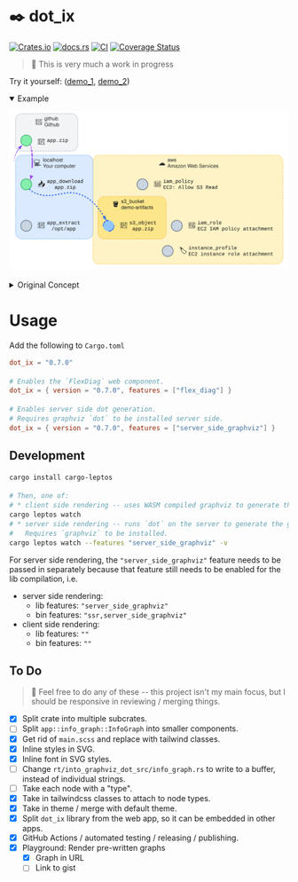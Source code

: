 # ✒️ dot_ix

[![Crates.io](https://img.shields.io/crates/v/dot_ix.svg)](https://crates.io/crates/dot_ix)
[![docs.rs](https://img.shields.io/docsrs/dot_ix)](https://docs.rs/dot_ix)
[![CI](https://github.com/azriel91/dot_ix/workflows/CI/badge.svg)](https://github.com/azriel91/dot_ix/actions/workflows/ci.yml)
[![Coverage Status](https://codecov.io/gh/azriel91/dot_ix/branch/main/graph/badge.svg)](https://codecov.io/gh/azriel91/dot_ix)

> 🚧 This is very much a work in progress

Try it yourself: ([demo_1][demo_1], [demo_2][demo_2])

<details open><summary>Example</summary>

![](./doc/example.svg)

</details>

<details><summary>Original Concept</summary>

https://user-images.githubusercontent.com/2993230/253878816-0729970f-651f-45ef-a986-470f383b8018.mp4

</details>


# Usage

Add the following to `Cargo.toml`

```toml
dot_ix = "0.7.0"

# Enables the `FlexDiag` web component.
dot_ix = { version = "0.7.0", features = ["flex_diag"] }

# Enables server side dot generation.
# Requires graphviz `dot` to be installed server side.
dot_ix = { version = "0.7.0", features = ["server_side_graphviz"] }
```


## Development

```bash
cargo install cargo-leptos

# Then, one of:
# * client side rendering -- uses WASM compiled graphviz to generate the graph.
cargo leptos watch
# * server side rendering -- runs `dot` on the server to generate the graph.
#   Requires `graphviz` to be installed.
cargo leptos watch --features "server_side_graphviz" -v
```

For server side rendering, the `"server_side_graphviz"` feature needs to be passed in separately because that feature still needs to be enabled for the lib compilation, i.e.

* server side rendering:
    - lib features: `"server_side_graphviz"`
    - bin features: `"ssr,server_side_graphviz"`
* client side rendering:
    - lib features: `""`
    - bin features: `""`


## To Do

> 🦜 Feel free to do any of these -- this project isn't my main focus, but I should be responsive in reviewing / merging things.

* [x] Split crate into multiple subcrates.
* [ ] Split `app::info_graph::InfoGraph` into smaller components.
* [x] Get rid of `main.scss` and replace with tailwind classes.
* [x] Inline styles in SVG.
* [x] Inline font in SVG styles.
* [ ] Change `rt/into_graphviz_dot_src/info_graph.rs` to write to a buffer, instead of individual strings.
* [ ] Take each node with a "type".
* [x] Take in tailwindcss classes to attach to node types.
* [x] Take in theme / merge with default theme.
* [x] Split `dot_ix` library from the web app, so it can be embedded in other apps.
* [x] GitHub Actions / automated testing / releasing / publishing.
* [x] Playground: Render pre-written graphs
    - [x] Graph in URL
    - [ ] Link to gist

[demo_1]: https://azriel.im/dot_ix/
[demo_2]: https://azriel.im/dot_ix/#src=LQhQBMEsCcFMGMAukD2A7AXAAgG62svAIYA2oAFpPkdPOQJ4ahZZEDuAzkyy+xwPoBzEigBGpbj16chI8SX6QiAW37QUJWP1GwiaDolIBrbAG8AvsymsZwsaUUq1GrZH2G08WGctS+a2EFUTCs-GTgg9H4cAAd4SWsbAQjg6Lj+IgTEpIDItDT4DP4OchpYcGKAV1E0WEQfUOz-FKjYwqJ+cFgcKpq6huyeZsDUtqKY9QqOatr6rAtGsOSR1vTRLMThvILtTu7e2YHBnJb8sdF+CZQpmf753ybwlbP0+MXrLdHXvZ7pvrmFscTs8doUrjd-g1QGhrlo0CpYFwrHxsAAiACCyiIAC90FgAOqwURYADK+BwkC8HFRyNscgkWFRAB5RAA+ADi9JIWAASoiUJVaIimQB6NmM2kCOzyRyqdSabS6dzGNEASXRAFleS4adIpVzZc4FW4DHovGrNdrNLrgXk0SzWXy8qRefzBVTReKbZ9VvFGQA1AAKAGFvU9tmNMoyncEsOiw8sI+kOiUyhDDoyABQk0pwcAASlJt0QCdyX3aPwOd1RmYAIgBRf2FknF0unHYdcFVuY1wM8gDytebrclZd92jRMbxACE2yDzpW-hmaw2m0X-nOk4ULl2l9XM33B8ON6P22M-aip2gsKHT-Pvl1fsW0XXG8fZpvy-wwZNuy-D0O64fqA0KwnsHDwEiLAGLAMT8AAjGiABibjgFgoiVIIpbSg4Shyi4ip6KaJAmIyfDALAJBEAYlI6ERhgkcAHDkpSsDAPKsDYQaeFGq4yqeN4ZGcBRVE0fAdHKoxCAAEzsTqd5bmi8EAOzSQAdAAzPBakAAy6SK8EAGyfuOKa5uUf6Mip6labp+nSdJJkvBWj6Wai1madpAAs9kaU5OwXK5e49h5tmGb5-nnouz5WapnlqQAHBFClfp2v7BUpcW2fBek6SK0l+Sl447ulMXuVl2nwepeUFZF3y7mVoWVT5NWFaBXT8LAygoAAVpAUFJNggCAZIA8H+jjhJDYIAPBuAPD743cU4HGEZJpGALwbgAjO-N9gKDxS0mh45pYBtRWYEdgB-uydBTTYACPuXZGxTmemdyrYAHrtjXqY7OUUQUxa9722l+gX7BlR1vXdD7A79YMfWeyaXKVkKg-9PpfSV1yWX94OFD+6Mg5joDlIIiKSCjHYPWm3b8Bk4apdFiMANqk-dqZ5t2AA0AOmXTswALpY0ULMWcFVNM2s3N3IzNNc4LT2IBzovbuLiB8zD94VjLlPU4mX6FD9DMKwLj3s5zX265D-x8-zHR67MItS19aW4zFkva1zNt1PL9tkw1Fv80DT7-Hbruo-DTv617C7u3LJsBaHssqzHUVR0Hn2gnHlku6nSfm7MnvB2nPu8yBH0TYaS0ScRRgp6Xu0EftZqCZnNeLQRFcMUYeeyNtZd1-xXgJ-4zf4cafdaFrWfJtgTcLcPfGmgJnew+0luGIIA2r138jYFIphYPCyiCaiE2olgDwb202+JLv++H20J9n0QgjFKvWiPtv18ImippE1gr5NvfVgN7fy0OCd+e9P6MmAb-AC+YAHtS0KvAag8Z68WWpXbe9MN4TQHnSbutcR7z0OiwTBj9N6kBwfnC+QJsgkKfm0ChE91ZGxBrQgoDCl7fRzncHgrDgE-HYWrXYUdL5YF4S-fh-MzYBwzDwoB4jHwCK3OMBGMjRFyMfiAyYijAbpxBsQ9RRM47aPHDjWWl8xEaKMSBQQ0AiAxHIBSbEGRECIGgANGIRB4BV26l0bANBbH0H4IgaSIFEDkC6t4KwBh6CaAGiwGEHUugADMiCVBIIgOJPBYAAA9XFRgAOTwEFBwFA0BgAxBQG4RA+AsDqEqGgLo4BgAkEEPkxohNX6wBSWkjJGwsA5LydgIpbjSnlMqWgap0BGiUHAF0U6AAyGZcz5j9NybY7ASzYDXgeKrJRZkKbC3Hhw62XC5gACpNloEaAbfZrNDkG39pZC5kBZlbOuRHOGGt7kfOxkrbAzzXlXKWGQnaLcFRt2MNXFBe1R7-Mue8yhcNk5HMEY7MxWAAVzIRYwoRpyU4cLRuizFbzgUcKkZrA2pinnwuBUPVB9cBL4tRXCl5WKpAkEgIIcgcx5kcq5Ygd4STIAkAUKmDqMJoBYkmlgfJOUdJtMSEKkV5MOrkBQHgaA2B8kAFZ5WCuFaK0oHUkkoCKVwGVcqFXWCVYaogHVPHIDwFqy17wDDqCMFoMVcJSlSq1V5HSerEhupQB6lVWg1Uaq1RpANVqpDBtDV6jISBIBOplbqwN1h42esQDEwS4AUAuPKO8Dxsy3CCCjbGwa7wmRMn+Xy7lrrSgxC0PADQpTsD0EoiINg7wBSIA5bUb8bbNVYE7SKlAPapCNDgCU90WgbEChiNgeZM6BRCiEHUmI1ba0YvrQKoNTaW3DuwAYdAsBe2VH7W4I9IgR2ntqNiia-zV1zo3Yu7Fpxn1unXQuyoW7SVqz6TWutnKG1BtcSG7NuaT0aBedO54y7TjbpA-yxtdib3tqwBwKi1SL1XsHa229J6cPnoA3sr9eQP2CPWBipDZGdYUeCMXHgIN5nBWQ7u0D+7M2HqHUR9CJBKikesH2gdGGR2iEE8JuNEGE05s0DBjl4AqN7PJncmKZz2P0bdqc-5Wmhg-OUWHDMmniwqZ0cIjF+ndk6MLncUz-xzMmL+VZsz2nTa6I0+xoAA
